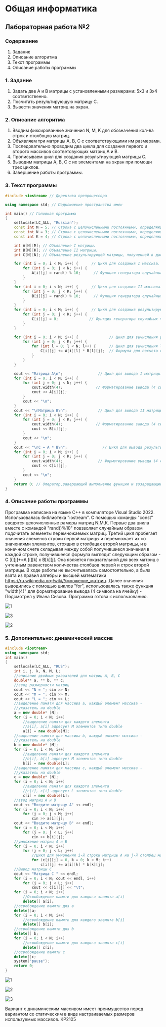 # Общая информатика

## Лабораторная работа №_2_

### Содержание

1. Задание
2. Описание алгоритма
3. Текст программы
4. Описание работы программы

### 1. Задание

1. Задать две А и B матрицы с установленными размерами: 5х3 и 3х4 соответственно.
2. Посчитать результирующую матрицу С.
3. Вывести значения матриц на экран.

### 2. Описание алгоритма

1. Вводим фиксированные значения N, M, K для обозначения кол-ва строк и столбоцов матриц.
2. Объявляем три матрицы A, B, C с соответствующими им размерами. 
3. Последовательно проводим два цикла для создания первого и второго массивов соответсвующих матриц A и B.
4. Прописываем цикл для создания результирующей матрицы C.
5. Выводим матрицы A, B, C с их элементами на экран при помощи трех циклов.
6. Завершение работы программы. 

### 3. Текст программы
```c++
#include <iostream> // Директива препроцессора

using namespace std; // Подключение пространства имен

int main() // Головная программа
{
    setlocale(LC_ALL, "Russian");
    const int M = 5; // Строка с целочисленными постоянными, определяющими число строк I матрицы.
    const int N = 3; // Строка с целочисленными постоянными, определяющими число столбцов I / строк II матрицы.
    const int K = 4; // Строка с целочисленными постоянными, определяющими число столбцов II матрицы.

    int A[N][M]; // Объявление I матрицы.
    int B[M][K]; // Объявление II матрицы.
    int C[N][N]; // Объявление результирующей матрицы, полученной в дальнейшем в ходе перемножения.

    for (int i = 0; i < M; i++) {      // Цикл для создания I массива.
        for (int j = 0; j < N; j++) {
            A[i][j] = rand() % 10;      // Функция генератора случайных чисел элементов I матрицы.
        }
    }
    for (int i = 0; i < N; i++) {      // Цикл для создания II массива.
        for (int j = 0; j < K; j++) {
            B[i][j] = rand() % 10;      // Функция генератора случайных чисел элементов II матрицы.
        }
    }
    for (int i = 0; i < M; i++) {      // Цикл для создания результирующего массива.
        for (int j = 0; j < K; j++) {
            C[i][j] = 0;              // Функция генератора случайных чисел элементов результирующей матрицы.
        }
    }

    for (int i = 0; i < M; i++) {              // Цикл для вычисления результата умножения матриц.
        for (int j = 0; j < K; j++) {
            for (int l = 0; l < N; l++) {      // Цикл для вычисления l-го, j-го элемента результирующей матрицы.
                C[i][j] += A[i][l] * B[l][j];  // Формула для посчета перемножения матриц
            }
        }
    }

    cout << "Матрица A\n";                // Цикл для вывода I матрицы.
    for (int i = 0; i < M; i++) {
        for (int j = 0; j < N; j++) {
            cout.width(4);               // Форматирование вывода (4 символа на ячейку).
            cout << A[i][j];
        }
        cout << "\n";
    }
    cout << "\nМатрица B\n";              // Цикл для вывода II матрицы.
    for (int i = 0; i < N; i++) {
        for (int j = 0; j < K; j++) {
            cout.width(4);               // Форматирование вывода (4 символа на ячейку).
            cout << B[i][j];
        }
        cout << "\n";
    }
    cout << "\nC = A * B\n";                // Цикл для вывода результирующей матрицы.
    for (int i = 0; i < M; i++) {
        for (int j = 0; j < K; j++) {
            cout.width(4);                // Форматирование вывода (4 символа на ячейку).
            cout << C[i][j];
        }
        cout << "\n";
    }
    return 0; // Оператор,завершающий выполнение функции и возвращающий управление вызывающей функции
}
```
### 4. Описание работы программы

Программа написана на языке C++ в компиляторе Visual Studio 2022. Использовалась библиотека "iostream". C помощью команды "const" вводятся целочисленные рамеры матриц N,M,К. Первые два цикла вместе с командой "rand()%10"
повзволяет случайным образом подсчитать элементы перемножаемых матриц. Третий цикл пробегает значения элеменов строки первой матрицы и перемножает 
их со значениями элементов, стоящих в столбацах второй матрицы, и в конечном счете складывая между собой получившиеся значения в каждой строке, получившееся формула выглядит 
следующим образом - C [i][j]+=A [i][k] x B[k][j]. Она является показательной для всех матриц с учтенным равенством количества столбцов первой и строк второй матрицы. В ходе работы не высчитывалась самостоятельно, а была взята из правил алгебры и высшей математики https://ru.wikipedia.org/wiki/Умножение_матриц. Далее значения выводились с помощью циклов "for", использовалась также функция "width(4)" для форматирование вывода (4 символа на ячейку) - Подсмотрел у Ивана Сизова. Программа готова к использованию.

![1](https://user-images.githubusercontent.com/100378744/172906537-2ff0e536-2fe0-4c03-b819-1fa278734609.PNG)

![3](https://user-images.githubusercontent.com/100378744/172906551-2e76ff7f-3681-434c-9947-94d937b39268.PNG)

![2](https://user-images.githubusercontent.com/100378744/172906591-7e9673e9-1650-412e-ba01-07639260bed1.PNG)

### 5. Дополнительно: динамический массив
```c++
#include <iostream>
using namespace std;
int main()
{
	setlocale(LC_ALL, "RUS");
	int i, j, k, N, M, L;
	//описание двойных указателей для матриц A, B, С
	double** a, ** b, ** c;
	//ввод размерности матриц
	cout << "N = "; cin >> N;
	cout << "M = "; cin >> M;
	cout << "L = "; cin >> L;
	//выделение памяти для массива а, каждый элемент массива -
	//указатель на double
	a = new double* [N];
	for (i = 0; i < N; i++)
		//выделение памяти для каждого элемента
		//a[i], a[i] адресует М элементов типа double
		a[i] = new double[M];
	//выделение памяти для массива b, каждый элемент массива -
	//указатель на double
	b = new double* [M];
	for (i = 0; i < M; i++)
		//выделение памяти для каждого элемента
		//b[i], b[i] адресует М элементов типа double
		b[i] = new double[L];
	//выделение памяти для массива c, каждый элемент массива -
	//указатель на double
	c = new double* [N];
	for (i = 0; i < N; i++)
		//выделение памяти для каждого элемента
		//c[i], c[i] адресует L элементов типа double
		c[i] = new double[L];
	//ввод матриц А и В
	cout << "Введите матрицу А" << endl;
	for (i = 0; i < N; i++)
		for (j = 0; j < M; j++)
			cin >> a[i][j];
	cout << "Введите матрицу B" << endl;
	for (i = 0; i < M; i++)
		for (j = 0; j < L; j++)
			cin >> b[i][j];
	//умножение матриц A и B
	for (i = 0; i < N; i++)
		for (j = 0; j < L; j++)
			//Цикл для умножения i-й строки матрицы А на j-й столбец матрицы В
			for (c[i][j] = 0, k = 0; k < M; k++)
				c[i][j] += a[i][k] * b[k][j];
	//Вывод матрицы С
	cout << "Матрица С " << endl;
	for (i = 0; i < N; cout << endl, i++)
		for (j = 0; j < L; j++)
			cout << c[i][j] << "\t";
	for (i = 0; i < N; i++)
		//Освобождение памяти для каждого элемнта a[i]
		delete[] a[i];
	//освобождение памяти для а
	delete[]a;
	for (i = 0; i < M; i++)
		//освобождение памяти для каждого элемнта b[i]
		delete[] b[i];
	//освобождение памяти для b
	delete[] b;
	for (i = 0; i < N; i++)
		//освобождение памяти для каждого элемнта c[i]
		delete[] c[i];
	//освобождение памяти c
	delete[]c;
	system("pause");
	return 0;
}
```
![1](https://user-images.githubusercontent.com/100378744/172923246-f400cf86-5b86-4ba6-a397-07789604de76.PNG)

![2](https://user-images.githubusercontent.com/100378744/172923267-ba93adf3-db45-43c6-ae51-fec42bbe960e.PNG)

![3](https://user-images.githubusercontent.com/100378744/172923287-681302b8-568a-4ab9-88dd-df93f0c2530b.PNG)

Вариант с динамическим массивом имеет преимущество перед вариантом со статическим в виде настраиваемых размеров используемых массивов.
KP2105

